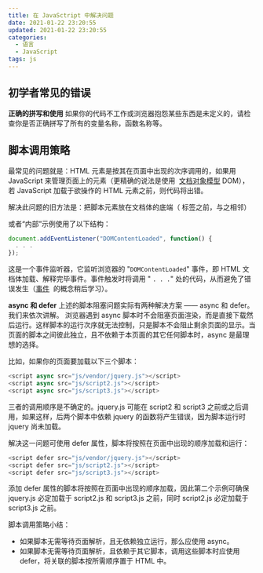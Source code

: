 ```yaml
---
title: 在 JavaSctript 中解决问题
date: 2021-01-22 23:20:55
updated: 2021-01-22 23:20:55
categories:
  - 语言
  - JavaScript
tags: js
---
```


## 初学者常见的错误

**正确的拼写和使用**
如果你的代码不工作或浏览器抱怨某些东西是未定义的，请检查你是否正确拼写了所有的变量名称，函数名称等。

## 脚本调用策略

最常见的问题就是：HTML 元素是按其在页面中出现的次序调用的，如果用 JavaScript 来管理页面上的元素（更精确的说法是使用  [文档对象模型](https://developer.mozilla.org/zh-CN/docs/Web/API/Document_Object_Model) DOM），若 JavaScript 加载于欲操作的 HTML 元素之前，则代码将出错。

解决此问题的旧方法是：把脚本元素放在文档体的底端（</body> 标签之前，与之相邻）

或者“内部”示例使用了以下结构：

```js
document.addEventListener("DOMContentLoaded", function() {
  . . .
});
```

这是一个事件监听器，它监听浏览器的 "`DOMContentLoaded`" 事件，即 HTML 文档体加载、解释完毕事件。事件触发时将调用 " `. . .`" 处的代码，从而避免了错误发生（[事件](https://developer.mozilla.org/zh-CN/docs/Learn/JavaScript/Building_blocks/Events)  的概念稍后学习）。

**async 和 defer**
上述的脚本阻塞问题实际有两种解决方案 —— async 和 defer。我们来依次讲解。
浏览器遇到 async 脚本时不会阻塞页面渲染，而是直接下载然后运行。这样脚本的运行次序就无法控制，只是脚本不会阻止剩余页面的显示。当页面的脚本之间彼此独立，且不依赖于本页面的其它任何脚本时，async 是最理想的选择。

比如，如果你的页面要加载以下三个脚本：

```js
<script async src="js/vendor/jquery.js"></script>
<script async src="js/script2.js"></script>
<script async src="js/script3.js"></script>
```

三者的调用顺序是不确定的。jquery.js 可能在 script2 和 script3 之前或之后调用，如果这样，后两个脚本中依赖 jquery 的函数将产生错误，因为脚本运行时 jquery 尚未加载。

解决这一问题可使用 defer 属性，脚本将按照在页面中出现的顺序加载和运行：

```js
<script defer src="js/vendor/jquery.js"></script>
<script defer src="js/script2.js"></script>
<script defer src="js/script3.js"></script>
```

添加 defer 属性的脚本将按照在页面中出现的顺序加载，因此第二个示例可确保 jquery.js 必定加载于 script2.js 和 script3.js 之前，同时 script2.js 必定加载于 script3.js 之前。

脚本调用策略小结：

- 如果脚本无需等待页面解析，且无依赖独立运行，那么应使用 async。
- 如果脚本无需等待页面解析，且依赖于其它脚本，调用这些脚本时应使用 defer，将关联的脚本按所需顺序置于 HTML 中。

<!-- more -->
